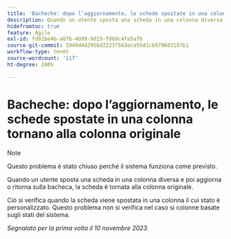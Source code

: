 ```yaml
---
title: 'Bacheche: dopo l’aggiornamento, le schede spostate in una colonna tornano alla colonna originale'
description: Quando un utente sposta una scheda in una colonna diversa e poi aggiorna o ritorna sulla bacheca, la scheda è tornata alla colonna originale.
hidefromtoc: true
feature: Agile
exl-id: fd92be4b-a87b-4b99-9d19-fd69c4fa5afb
source-git-commit: 1940d4d2956d22237563eca55d1cb979603187b1
workflow-type: tm+mt
source-wordcount: '117'
ht-degree: 100%

---
```


# Bacheche: dopo l’aggiornamento, le schede spostate in una colonna tornano alla colonna originale

>[!NOTE]
>
>Questo problema è stato chiuso perché il sistema funziona come previsto.

Quando un utente sposta una scheda in una colonna diversa e poi aggiorna o ritorna sulla bacheca, la scheda è tornata alla colonna originale.

Ciò si verifica quando la scheda viene spostata in una colonna il cui stato è personalizzato. Questo problema non si verifica nel caso si colonne basate sugli stati del sistema.

_Segnalato per la prima volta il 10 novembre 2023._

<!--CHECK ME - NO VIEWS APRIL-JUNE 2025-->
